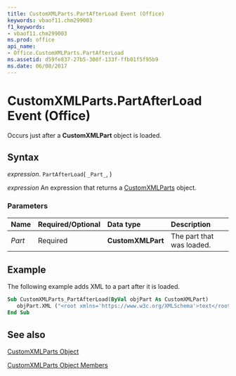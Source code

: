 ```yaml
---
title: CustomXMLParts.PartAfterLoad Event (Office)
keywords: vbaof11.chm299003
f1_keywords:
- vbaof11.chm299003
ms.prod: office
api_name:
- Office.CustomXMLParts.PartAfterLoad
ms.assetid: d59fe837-27b5-300f-133f-ffb01f5f95b9
ms.date: 06/08/2017
---
```



# CustomXMLParts.PartAfterLoad Event (Office)

Occurs just after a  **CustomXMLPart** object is loaded.


## Syntax

 _expression_. `PartAfterLoad`( `_Part_`, )

 _expression_ An expression that returns a [CustomXMLParts](./Office.CustomXMLParts.md) object.


### Parameters



|Name|Required/Optional|Data type|Description|
|:-----|:-----|:-----|:-----|
| _Part_|Required|**CustomXMLPart**|The part that was loaded.|

## Example

The following example adds XML to a part after it is loaded.


```vb
Sub CustomXMLParts_PartAfterLoad(ByVal objPart As CustomXMLPart) 
   objPart.XML ("<root xmlns='https://www.w3c.org/XMLSchema'>text</root>") 
End Sub
```


## See also


[CustomXMLParts Object](Office.CustomXMLParts.md)



[CustomXMLParts Object Members](./overview/Library-Reference/customxmlparts-members-office.md)

